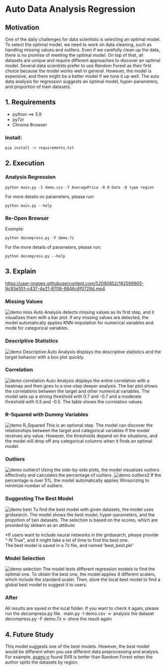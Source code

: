# Auto Data Analysis Regression

## Motivation
One of the daily challenges for data scientists is selecting an optimal model. To select the optimal model, we need to work on data cleaning, such as handling missing values and outliers. Even if we carefully clean up the data, there is no promise of meeting the optimal model. On top of that, all datasets are unique and require different approaches to discover an optimal model. Several data scientists prefer to use Random Forest as their first choice because the model works well in general. However, the model is expensive, and there might be a better model if we tune it up well. The auto data analysis for regression suggests an optimal model, hyper-parameters, and proportion of train datasets.

## 1. Requirements
- python ==> 3.9
- py7zr
- Chrome Browser   

### Install:
```shell
pip install -r requirements.txt 
```

## 2. Execution
### Analysis Regression
```shell
python main.py -I demo.csv -T AveragePrice -R 0 Date -D type region
```

For more details on parameters, please run:
```shell
python main.py --help
```

### Re-Open Browser
Example:
```shell
python decompress.py -F demo.7z
```

For the more details of parameters, please run:
```shell
python decompress.py --help
```

## 3. Explain 

https://user-images.githubusercontent.com/52090852/182599905-9c93e551-c437-4e21-8708-6846c6f0729d.mp4

### Missing Values
<img src="./src/missing.png" alt="demo miss" title="auto miss">
Auto Analysis detects missing values as its first step, and it visualizes them with a bar plot.
If any missing values are detected, the model automatically applies KNN-imputation for numerical variables and mode for categorical variables.

### Descriptive Statistics
<img src="./src/descriptive .png" alt="demo Descriptive" title="auto Descriptive">
Auto Analysis displays the descriptive statistics and the target behavior with a box plot quickly.

### Correlation
<img src="./src/corr.png" alt="demo correlation" title="auto correlation">
Auto Analysis displays the entire correlation with a heatmap and then goes to a one-step deeper analysis. The bar plot shows the correlations between the target and other numerical variables. The model sets up a strong threshold with 0.7 and -0.7 and a moderate threshold with 0.5 and -0.5. The table shows the correlation values.

### R-Squared with Dummy Variables
<img src="./src/r_squared.png" alt="demo R_Squared " title="auto R_Squared">
This is an optional step. The model can discover the relationships between the target and categorical variables if the model receives any value.
However, the thresholds depend on the situations, and the model will drop off any categorical columns when it finds an optimal model.

### Outliers
<img src="./src/out1.png" alt="demo outliers1" title="auto outliers1">
Using the side-by-side plots, the model visualizes outliers effectively and calculates the percentage of outliers.

<img src="./src/out2.png" alt="demo outliers2" title="auto outliers2">
If the percentage is over 5%, the model automatically applies Winsorizing to minimize number of outliers.

### Suggesting The Best Model
<img src="./src/best.png" alt="demo best" title="auto best">
To find the best model with given datasets, the model uses gridsearch. The model shows the best model, hyper-parameters, and the propotion of tain datasets. The selection is based on the scores, which are provided by sklearn as an attibute.

*If users want to include neural networks in the gridsearch, please provide "-N True", and it might take a lot of time to find the best one.<br>
The best model is saved in a 7z file, and named 'best_best.pkl'

### Model Selection
<img src="./src/selection.png" alt="demo selection" title="auto selection">
The model tests different regression models to find the optimal one. To obtain the best one, the model applies 4 different scalers, which include the standard scaler. Then, store the local best model to find a global best model to suggest it to users.

### After
All results are saved in the local folder. If you want to check it again, please run the decompress.py file. 
main.py -I demo.csv  <- analysis the dataset <br>
decompress.py -F demo.7z <- show the result again <br>

## 4. Future Study 
This model suggests one of the best models. However, the best model would be different when you use different data preprocessing and analysis.
For example, [ayami-n](https://github.com/ayami-n/DataMining_with-several-Regression-model/blob/main/Avocado_Project.ipynb) found SVR is better than Random Forest when the author splits the datasets by region.
